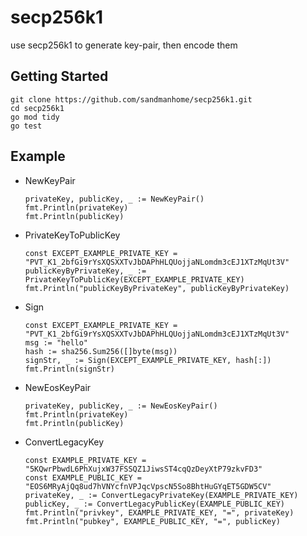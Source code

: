 # secp256k1
  use secp256k1 to generate key-pair, then encode them 
 
## Getting Started

  ```
  git clone https://github.com/sandmanhome/secp256k1.git
  cd secp256k1
  go mod tidy
  go test
  ```

## Example

* NewKeyPair
  ```
  privateKey, publicKey, _ := NewKeyPair()
  fmt.Println(privateKey)
  fmt.Println(publicKey)
  ```

* PrivateKeyToPublicKey
  ```
  const EXCEPT_EXAMPLE_PRIVATE_KEY = "PVT_K1_2bfGi9rYsXQSXXTvJbDAPhHLQUojjaNLomdm3cEJ1XTzMqUt3V"
  publicKeyByPrivateKey, _ := PrivateKeyToPublicKey(EXCEPT_EXAMPLE_PRIVATE_KEY)
  fmt.Println("publicKeyByPrivateKey", publicKeyByPrivateKey)
  ```

* Sign
  ```
  const EXCEPT_EXAMPLE_PRIVATE_KEY = "PVT_K1_2bfGi9rYsXQSXXTvJbDAPhHLQUojjaNLomdm3cEJ1XTzMqUt3V"
  msg := "hello"
  hash := sha256.Sum256([]byte(msg))
  signStr, _ := Sign(EXCEPT_EXAMPLE_PRIVATE_KEY, hash[:])
  fmt.Println(signStr)
  ```
  
* NewEosKeyPair
  ```
  privateKey, publicKey, _ := NewEosKeyPair()
  fmt.Println(privateKey)
  fmt.Println(publicKey)
  ```

* ConvertLegacyKey
  ```
  const EXAMPLE_PRIVATE_KEY = "5KQwrPbwdL6PhXujxW37FSSQZ1JiwsST4cqQzDeyXtP79zkvFD3"
  const EXAMPLE_PUBLIC_KEY = "EOS6MRyAjQq8ud7hVNYcfnVPJqcVpscN5So8BhtHuGYqET5GDW5CV"
  privateKey, _ := ConvertLegacyPrivateKey(EXAMPLE_PRIVATE_KEY)
  publicKey, _ := ConvertLegacyPublicKey(EXAMPLE_PUBLIC_KEY)
  fmt.Println("privkey", EXAMPLE_PRIVATE_KEY, "=", privateKey)
  fmt.Println("pubkey", EXAMPLE_PUBLIC_KEY, "=", publicKey)
  ```
